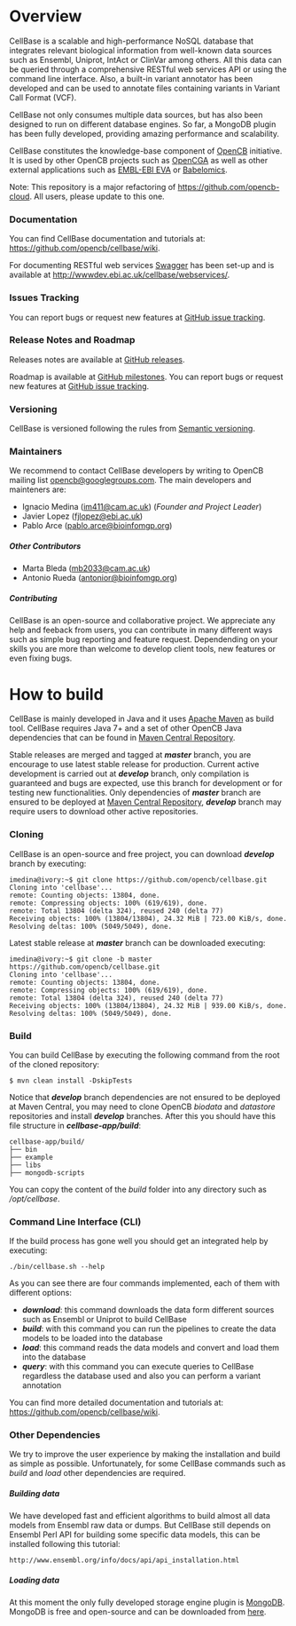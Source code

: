 # Overview
CellBase is a scalable and high-performance NoSQL database that integrates relevant biological information from well-known data sources such as Ensembl, Uniprot, IntAct or ClinVar among others. All this data can be queried through a comprehensive RESTful web services API or using the command line interface. Also, a built-in variant annotator has been developed and can be used to annotate files containing variants in Variant Call Format (VCF).

CellBase not only consumes multiple data sources, but has also been designed to run on different database engines. So far, a MongoDB plugin has been fully developed, providing amazing performance and scalability.

CellBase constitutes the knowledge-base component of [OpenCB](http://www.opencb.org/) initiative. It is used by other OpenCB projects such as [OpenCGA](https://github.com/opencb/opencga) as well as other external applications such as [EMBL-EBI EVA](http://www.ebi.ac.uk/eva/) or [Babelomics](http://www.babelomics.org/).

Note: This repository is a major refactoring of https://github.com/opencb-cloud. All users, please update to this one.

### Documentation
You can find CellBase documentation and tutorials at: https://github.com/opencb/cellbase/wiki.

For documenting RESTful web services [Swagger](http://swagger.io/) has been set-up and is available at http://wwwdev.ebi.ac.uk/cellbase/webservices/.  

### Issues Tracking
You can report bugs or request new features at [GitHub issue tracking](https://github.com/opencb/cellbase/issues).

### Release Notes and Roadmap
Releases notes are available at [GitHub releases](https://github.com/opencb/cellbase/releases).

Roadmap is available at [GitHub milestones](https://github.com/opencb/cellbase/milestones). You can report bugs or request new features at [GitHub issue tracking](https://github.com/opencb/cellbase/issues).

### Versioning
CellBase is versioned following the rules from [Semantic versioning](http://semver.org/).

### Maintainers
We recommend to contact CellBase developers by writing to OpenCB mailing list opencb@googlegroups.com. The main developers and mainteners are:
  * Ignacio Medina (im411@cam.ac.uk) (_Founder and Project Leader_)
  * Javier Lopez (fjlopez@ebi.ac.uk)
  * Pablo Arce (pablo.arce@bioinfomgp.org)

##### Other Contributors
  * Marta Bleda (mb2033@cam.ac.uk)
  * Antonio Rueda (antonior@bioinfomgp.org)

##### Contributing
CellBase is an open-source and collaborative project. We appreciate any help and feeback from users, you can contribute in many different ways such as simple bug reporting and feature request. Dependending on your skills you are more than welcome to develop client tools, new features or even fixing bugs.


# How to build 
CellBase is mainly developed in Java and it uses [Apache Maven](http://maven.apache.org/) as build tool. CellBase requires Java 7+ and a set of other OpenCB Java dependencies that can be found in [Maven Central Repository](http://search.maven.org/).

Stable releases are merged and tagged at **_master_** branch, you are encourage to use latest stable release for production. Current active development is carried out at **_develop_** branch, only compilation is guaranteed and bugs are expected, use this branch for development or for testing new functionalities. Only dependencies of **_master_** branch are ensured to be deployed at [Maven Central Repository](http://search.maven.org/), **_develop_** branch may require users to download other active repositories.

### Cloning
CellBase is an open-source and free project, you can download **_develop_** branch by executing:

    imedina@ivory:~$ git clone https://github.com/opencb/cellbase.git
    Cloning into 'cellbase'...
    remote: Counting objects: 13804, done.
    remote: Compressing objects: 100% (619/619), done.
    remote: Total 13804 (delta 324), reused 240 (delta 77)
    Receiving objects: 100% (13804/13804), 24.32 MiB | 723.00 KiB/s, done.
    Resolving deltas: 100% (5049/5049), done.


Latest stable release at **_master_** branch can be downloaded executing:

    imedina@ivory:~$ git clone -b master https://github.com/opencb/cellbase.git
    Cloning into 'cellbase'...
    remote: Counting objects: 13804, done.
    remote: Compressing objects: 100% (619/619), done.
    remote: Total 13804 (delta 324), reused 240 (delta 77)
    Receiving objects: 100% (13804/13804), 24.32 MiB | 939.00 KiB/s, done.
    Resolving deltas: 100% (5049/5049), done.


### Build
You can build CellBase by executing the following command from the root of the cloned repository:
  
    $ mvn clean install -DskipTests

Notice that **_develop_** branch dependencies are not ensured to be deployed at Maven Central, you may need to clone OpenCB _biodata_ and _datastore_ repositories and install **_develop_** branches. After this you should have this file structure in **_cellbase-app/build_**:

    cellbase-app/build/
    ├── bin
    ├── example
    ├── libs
    ├── mongodb-scripts

You can copy the content of the _build_ folder into any directory such as _/opt/cellbase_.

### Command Line Interface (CLI)
If the build process has gone well you should get an integrated help by executing:

    ./bin/cellbase.sh --help

As you can see there are four commands implemented, each of them with different options:
 * **_download_**: this command downloads the data form different sources such as Ensembl or Uniprot to build CellBase
 * **_build_**: with this command you can run the pipelines to create the data models to be loaded into the database
 * **_load_**: this command reads the data models and convert and load them into the database
 * **_query_**: with this command you can execute queries to CellBase regardless the database used and also you can perform a variant annotation

You can find more detailed documentation and tutorials at: https://github.com/opencb/cellbase/wiki.

### Other Dependencies
We try to improve the user experience by making the installation and build as simple as possible. Unfortunately, for some CellBase commands such as _build_ and _load_ other dependencies are required.

##### Building data
We have developed fast and efficient algorithms to build almost all data models from Ensembl raw data or dumps. But CellBase still depends on Ensembl Perl API for building some specific data models, this can be installed following this tutorial:

    http://www.ensembl.org/info/docs/api/api_installation.html

##### Loading data
At this moment the only fully developed storage engine plugin is [MongoDB](https://www.mongodb.org/). MongoDB is free and open-source and can be downloaded from [here](https://www.mongodb.org/downloads).
